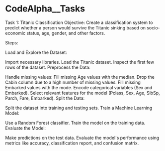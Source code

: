 # CodeAlpha__Tasks


Task 1: Titanic Classification
Objective: Create a classification system to predict whether a person would survive the Titanic sinking based on socio-economic status, age, gender, and other factors.

Steps:

Load and Explore the Dataset:

Import necessary libraries.
Load the Titanic dataset.
Inspect the first few rows of the dataset.
Preprocess the Data:

Handle missing values:
Fill missing Age values with the median.
Drop the Cabin column due to a high number of missing values.
Fill missing Embarked values with the mode.
Encode categorical variables (Sex and Embarked).
Select relevant features for the model (Pclass, Sex, Age, SibSp, Parch, Fare, Embarked).
Split the Data:

Split the dataset into training and testing sets.
Train a Machine Learning Model:

Use a Random Forest classifier.
Train the model on the training data.
Evaluate the Model:

Make predictions on the test data.
Evaluate the model's performance using metrics like accuracy, classification report, and confusion matrix.
